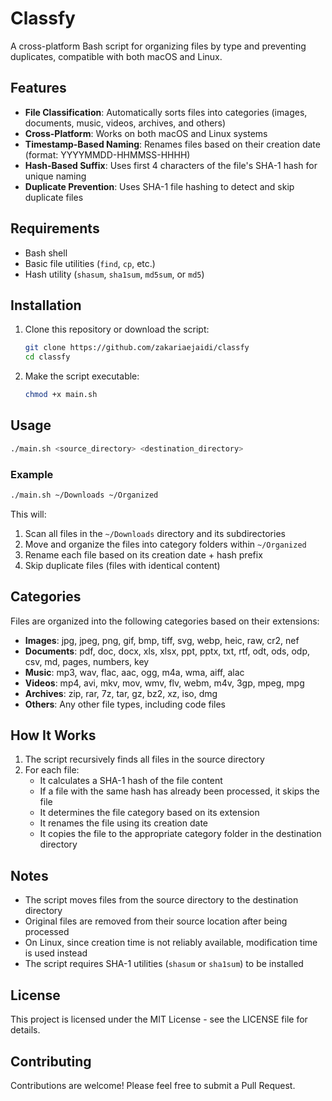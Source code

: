 # Classfy

A cross-platform Bash script for organizing files by type and preventing duplicates, compatible with both macOS and Linux.

## Features

- **File Classification**: Automatically sorts files into categories (images, documents, music, videos, archives, and others)
- **Cross-Platform**: Works on both macOS and Linux systems
- **Timestamp-Based Naming**: Renames files based on their creation date (format: YYYYMMDD-HHMMSS-HHHH)
- **Hash-Based Suffix**: Uses first 4 characters of the file's SHA-1 hash for unique naming
- **Duplicate Prevention**: Uses SHA-1 file hashing to detect and skip duplicate files

## Requirements

- Bash shell
- Basic file utilities (`find`, `cp`, etc.)
- Hash utility (`shasum`, `sha1sum`, `md5sum`, or `md5`)

## Installation

1. Clone this repository or download the script:
   ```bash
   git clone https://github.com/zakariaejaidi/classfy
   cd classfy
   ```

2. Make the script executable:
   ```bash
   chmod +x main.sh
   ```

## Usage

```bash
./main.sh <source_directory> <destination_directory>
```

### Example

```bash
./main.sh ~/Downloads ~/Organized
```

This will:
1. Scan all files in the `~/Downloads` directory and its subdirectories
2. Move and organize the files into category folders within `~/Organized`
3. Rename each file based on its creation date + hash prefix
4. Skip duplicate files (files with identical content)

## Categories

Files are organized into the following categories based on their extensions:

- **Images**: jpg, jpeg, png, gif, bmp, tiff, svg, webp, heic, raw, cr2, nef
- **Documents**: pdf, doc, docx, xls, xlsx, ppt, pptx, txt, rtf, odt, ods, odp, csv, md, pages, numbers, key
- **Music**: mp3, wav, flac, aac, ogg, m4a, wma, aiff, alac
- **Videos**: mp4, avi, mkv, mov, wmv, flv, webm, m4v, 3gp, mpeg, mpg
- **Archives**: zip, rar, 7z, tar, gz, bz2, xz, iso, dmg
- **Others**: Any other file types, including code files

## How It Works

1. The script recursively finds all files in the source directory
2. For each file:
   - It calculates a SHA-1 hash of the file content
   - If a file with the same hash has already been processed, it skips the file
   - It determines the file category based on its extension
   - It renames the file using its creation date
   - It copies the file to the appropriate category folder in the destination directory

## Notes

- The script moves files from the source directory to the destination directory
- Original files are removed from their source location after being processed
- On Linux, since creation time is not reliably available, modification time is used instead
- The script requires SHA-1 utilities (`shasum` or `sha1sum`) to be installed

## License

This project is licensed under the MIT License - see the LICENSE file for details.

## Contributing

Contributions are welcome! Please feel free to submit a Pull Request.